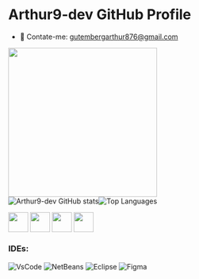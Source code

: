  # Arthur9-dev GitHub Profile

- 💬 Contate-me: [gutembergarthur876@gmail.com](mailto:gutembergarthur876@gmail.com)
<div align="left">
   <div align="left">
  <img src="https://github.com/user-attachments/assets/51fc98c9-3aff-45a1-a3ae-4cf9a4652072"  style="width: 300px;" />
</div>
<div align="left">
   <div align="left">
  <img src= " " style="width: 300px;" />
</div>


 
<div style="display: flex; flex-direction: row; align-items: center;">
  <img src="https://github-readme-stats.vercel.app/api?username=Arthur9-dev&icons=true&theme=transparent&hide_border=true" alt="Arthur9-dev GitHub stats" style="max-width: 50%;"/>
  <img src="https://github-readme-stats.vercel.app/api/top-langs/?username=Arthur9-dev&layout=compact&theme=transparent&hide_border=true&langs_count=10&custom_title=Top%20Languages" alt="Top Languages" style="max-width: 50%;"/>
</div>

<p>
  <img src="https://cdn.jsdelivr.net/gh/devicons/devicon@latest/icons/html5/html5-original-wordmark.svg" width="40" style="display: inline-block; vertical-align: middle;" />
  <img src="https://cdn.jsdelivr.net/gh/devicons/devicon@latest/icons/css3/css3-original-wordmark.svg" width="40" style="display: inline-block; vertical-align: middle;" />
  <img src="https://cdn.jsdelivr.net/gh/devicons/devicon@latest/icons/java/java-original-wordmark.svg" width="40" style="display: inline-block; vertical-align: middle;" />
  <img src="https://cdn.jsdelivr.net/gh/devicons/devicon@latest/icons/javascript/javascript-original.svg" width="40" style="display: inline-block; vertical-align: middle;" />
</p>

### IDEs:
<p>
  <img align="center" alt="VsCode" src="https://img.shields.io/badge/Visual%20Studio%20Code-0078d7.svg?style=for-the-badge&logo=visual-studio-code&logoColor=white"/>
 <img align="center" alt="NetBeans" src="https://img.shields.io/badge/NetBeansIDE-1B6AC6.svg?style=for-the-badge&logo=apache-netbeans-ide&logoColor=white"/>
 <img align="center" alt="Eclipse" src="https://img.shields.io/badge/Eclipse-FE7A16.svg?style=for-the-badge&logo=Eclipse&logoColor=white"/>
 <img align="center" alt="Figma" src="https://img.shields.io/badge/figma-%23F24E1E.svg?style=for-the-badge&logo=figma&logoColor=white"/>
</p>
